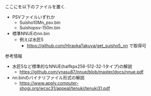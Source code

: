 ここにを以下のファイルを置く.
 - PSVファイルいずれか
   - Suisho10Mn_psv.bin
   - Suishopsv-150m.bin
 - 標準NNUEのnn.bin
   - 例えば水匠5
     - https://github.com/HiraokaTakuya/get_suisho5_nn で取得可

参考情報
 - 水匠5など標準的なNNUE(halfkpx256-512-32-1タイプ)の解説
   - https://github.com/ynasu87/nnue/blob/master/docs/nnue.pdf
 - nn.binのバイナリファイル形式の解説
   - https://www.apply.computer-shogi.org/wcsc31/appeal/tenuki/tenuki31.pdf

